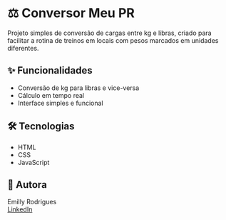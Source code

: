 # ⚖️ Conversor Meu PR

Projeto simples de conversão de cargas entre kg e libras, criado para facilitar a rotina de treinos em locais com pesos marcados em unidades diferentes.

## ✨ Funcionalidades

- Conversão de kg para libras e vice-versa
- Cálculo em tempo real
- Interface simples e funcional

## 🛠️ Tecnologias
- HTML
- CSS
- JavaScript

## 👤 Autora
Emilly Rodrigues  
[LinkedIn](https://www.linkedin.com/in/emilly-rodrigues-qa/)

